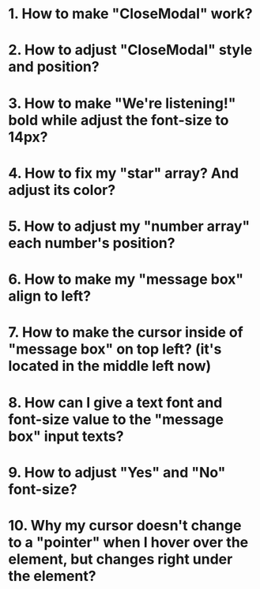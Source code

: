# 1. How to make "CloseModal" work?
# 2. How to adjust "CloseModal" style and position?
# 3. How to make "We're listening!" bold while adjust the font-size to 14px?
# 4. How to fix my "star" array? And adjust its color?
# 5. How to adjust my "number array" each number's position?
# 6. How to make my "message box" align to left?
# 7. How to make the cursor inside of "message box" on top left? (it's located in the middle left now)
# 8. How can I give a text font and font-size value to the "message box" input texts?
# 9. How to adjust "Yes" and "No" font-size?
# 10. Why my cursor doesn't change to a "pointer" when I hover over the element, but changes right under the element?

[//]: # (# 10. How set the value of the height for the entire "Feedback Popup Window"?)